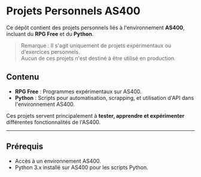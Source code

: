 # Projets Personnels AS400

Ce dépôt contient des projets personnels liés à l'environnement **AS400**, incluant du **RPG Free** et du **Python**.  

> Remarque : Il s'agit uniquement de projets expérimentaux ou d'exercices personnels.  
> Aucun de ces projets n'est destiné à être utilisé en production.

## Contenu

- **RPG Free** : Programmes expérimentaux sur AS400.  
- **Python** : Scripts pour automatisation, scrapping, et utilisation d'API dans l'environnement AS400.  

Ces projets servent principalement à **tester, apprendre et expérimenter** différentes fonctionnalités de l'AS400.

---

## Prérequis

- Accès à un environnement AS400.  
- Python 3.x installé sur AS400 pour les scripts Python.
